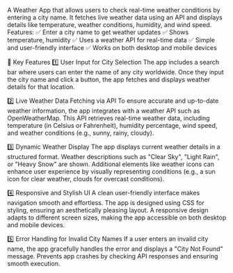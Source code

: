 A Weather App that allows users to check real-time weather conditions by entering a city name. It fetches live weather data using an API and displays details like temperature, weather conditions, humidity, and wind speed. Features: 
✅ Enter a city name to get weather updates
✅ Shows temperature, humidity
✅ Uses a weather API for real-time data 
✅ Simple and user-friendly interface
✅ Works on both desktop and mobile devices

🌟 Key Features 
1️⃣ User Input for City Selection The app includes a search bar where users can enter the name of any city worldwide.
Once they input the city name and click a button, the app fetches and displays weather details for that location.

2️⃣ Live Weather Data Fetching via API To ensure accurate and up-to-date weather information, the app integrates with a weather API such as OpenWeatherMap.
This API retrieves real-time weather data, including temperature (in Celsius or Fahrenheit), humidity percentage, wind speed, and weather conditions (e.g., sunny, rainy, cloudy).

3️⃣ Dynamic Weather Display The app displays current weather details in a structured format. Weather descriptions such as "Clear Sky", "Light Rain", or "Heavy Snow" are shown. 
Additional elements like weather icons can enhance user experience by visually representing conditions (e.g., a sun icon for clear weather, clouds for overcast conditions).

4️⃣ Responsive and Stylish UI A clean user-friendly interface makes navigation smooth and effortless. The app is designed using CSS for styling, ensuring an aesthetically pleasing layout. 
A responsive design adapts to different screen sizes, making the app accessible on both desktop and mobile devices.

5️⃣ Error Handling for Invalid City Names If a user enters an invalid city name, the app gracefully handles the error and displays a "City Not Found" message. 
Prevents app crashes by checking API responses and ensuring smooth execution.
